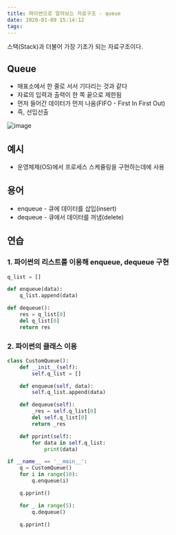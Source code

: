 ```yaml
---
title: 파이썬으로 알아보는 자료구조 - queue
date: 2020-01-09 15:14:12
tags:
---
```


스택(Stack)과 더불어 가장 기초가 되는 자료구조이다.

## Queue

- 매표소에서 한 줄로 서서 기다리는 것과 같다
- 자료의 입력과 출력이 한 쪽 끝으로 제한됨
- 먼저 들어간 데이터가 먼저 나옴(FIFO - First In First Out)
- 즉, 선입선출

![image](https://user-images.githubusercontent.com/13075035/72041863-070c2e00-32f0-11ea-8b64-5c0f27e34f69.png)

## 예시

- 운영체제(OS)에서 프로세스 스케쥴링을 구현하는데에 사용

## 용어

- enqueue - 큐에 데이터를 삽입(insert)
- dequeue - 큐에서 데이터를 꺼냄(delete)

## 연습

### 1. 파이썬의 리스트를 이용해 enqueue, dequeue 구현

```python
q_list = []

def enqueue(data):
    q_list.append(data)

def dequeue():
    res = q_list[0]
    del q_list[0]
    return res
```

### 2. 파이썬의 클래스 이용

```python
class CustomQueue():
    def __init__(self):
        self.q_list = []

    def enqueue(self, data):
        self.q_list.append(data)

    def dequeue(self):
        _res = self.q_list[0]
        del self.q_list[0]
        return _res

    def pprint(self):
        for data in self.q_list:
            print(data)

if __name__ == '__main__':
    q = CustomQueue()
    for i in range(10):
        q.enqueue(i)

    q.pprint()

    for _ in range(5):
        q.dequeue()

    q.pprint()
```
